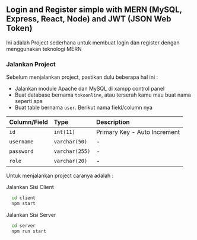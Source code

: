 ## Login and Register simple with MERN (MySQL, Express, React, Node) and JWT (JSON Web Token)

Ini adalah Project sederhana untuk membuat login dan register dengan menggunakan teknologi MERN

### Jalankan Project

Sebelum menjalankan project, pastikan dulu beberapa hal ini :

- Jalankan module Apache dan MySQL di xampp control panel
- Buat database bernama `tokoonline`, atau terserah kamu mau buat nama seperti apa
- Buat table bernama `user`. Berikut nama field/column nya

| Column/Field | Type     | Description                |
| :-------- | :------- | :------------------------- |
| `id` | `int(11)` | Primary Key - Auto Increment |
| `username` | `varchar(50)` | - |
| `password` | `varchar(255)` | - |
| `role` | `varchar(20)` | - |


Untuk menjalankan project caranya adalah :

Jalankan Sisi Client
```bash
  cd client
  npm start
```

Jalankan Sisi Server
```bash
  cd server
  npm run start
```